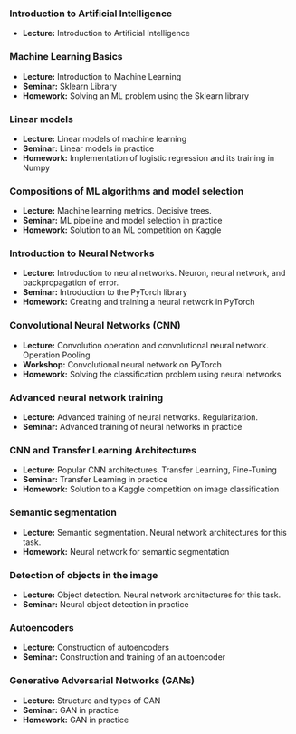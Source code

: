 ### Introduction to Artificial Intelligence
- **Lecture:** Introduction to Artificial Intelligence

### Machine Learning Basics
  - **Lecture:** Introduction to Machine Learning
  - **Seminar:** Sklearn Library
  - **Homework:** Solving an ML problem using the Sklearn library

### Linear models
  - **Lecture:** Linear models of machine learning
  - **Seminar:** Linear models in practice
  - **Homework:** Implementation of logistic regression and its training in Numpy

### Compositions of ML algorithms and model selection
  - **Lecture:** Machine learning metrics. Decisive trees.
  - **Seminar:** ML pipeline and model selection in practice
  - **Homework:** Solution to an ML competition on Kaggle

### Introduction to Neural Networks
  - **Lecture:** Introduction to neural networks. Neuron, neural network, and backpropagation of error.
  - **Seminar:** Introduction to the PyTorch library
  - **Homework:** Creating and training a neural network in PyTorch

### Convolutional Neural Networks (CNN)
  - **Lecture:** Convolution operation and convolutional neural network. Operation Pooling
  - **Workshop:** Convolutional neural network on PyTorch
  - **Homework:** Solving the classification problem using neural networks

### Advanced neural network training
  - **Lecture:** Advanced training of neural networks. Regularization.
  - **Seminar:** Advanced training of neural networks in practice

### CNN and Transfer Learning Architectures
  - **Lecture:** Popular CNN architectures. Transfer Learning, Fine-Tuning
  - **Seminar:** Transfer Learning in practice
  - **Homework:** Solution to a Kaggle competition on image classification

### Semantic segmentation
  - **Lecture:** Semantic segmentation. Neural network architectures for this task.
  - **Homework:** Neural network for semantic segmentation

### Detection of objects in the image
  - **Lecture:** Object detection. Neural network architectures for this task.
  - **Seminar:** Neural object detection in practice

### Autoencoders
  - **Lecture:** Construction of autoencoders
  - **Seminar:** Construction and training of an autoencoder

### Generative Adversarial Networks (GANs)
  - **Lecture:** Structure and types of GAN
  - **Seminar:** GAN in practice
  - **Homework:** GAN in practice
